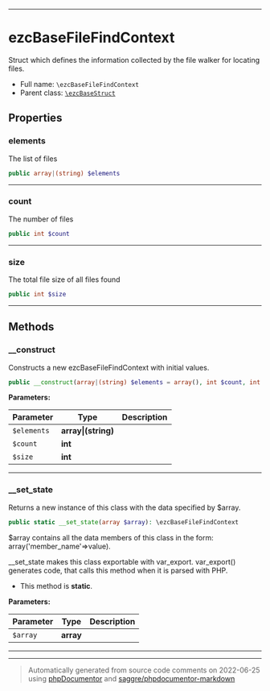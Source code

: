 ***

# ezcBaseFileFindContext

Struct which defines the information collected by the file walker for locating files.



* Full name: `\ezcBaseFileFindContext`
* Parent class: [`\ezcBaseStruct`](./ezcBaseStruct.md)



## Properties


### elements

The list of files

```php
public array|(string) $elements
```






***

### count

The number of files

```php
public int $count
```






***

### size

The total file size of all files found

```php
public int $size
```






***

## Methods


### __construct

Constructs a new ezcBaseFileFindContext with initial values.

```php
public __construct(array|(string) $elements = array(), int $count, int $size): mixed
```








**Parameters:**

| Parameter | Type | Description |
|-----------|------|-------------|
| `$elements` | **array&#124;(string)** |  |
| `$count` | **int** |  |
| `$size` | **int** |  |




***

### __set_state

Returns a new instance of this class with the data specified by $array.

```php
public static __set_state(array $array): \ezcBaseFileFindContext
```

$array contains all the data members of this class in the form:
array('member_name'=>value).

__set_state makes this class exportable with var_export.
var_export() generates code, that calls this method when it
is parsed with PHP.

* This method is **static**.




**Parameters:**

| Parameter | Type | Description |
|-----------|------|-------------|
| `$array` | **array** |  |




***


***
> Automatically generated from source code comments on 2022-06-25 using [phpDocumentor](http://www.phpdoc.org/) and [saggre/phpdocumentor-markdown](https://github.com/Saggre/phpDocumentor-markdown)
